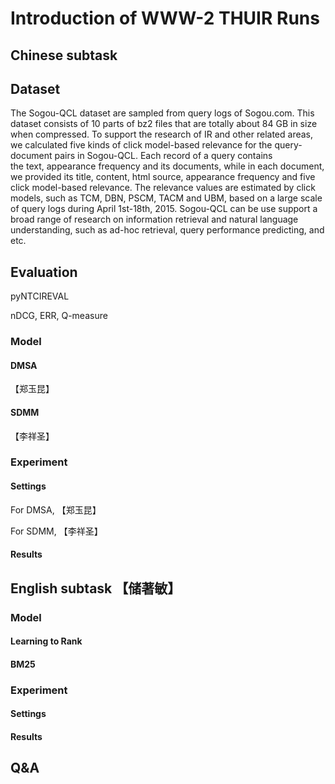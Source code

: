 # Introduction of WWW-2 THUIR Runs

## Chinese subtask

## Dataset

The Sogou-QCL dataset are sampled from query logs of Sogou.com. This dataset consists of 10 parts of bz2 files that are totally about 84 GB in size when compressed. To support the research of IR and other related areas, we calculated five kinds of click model-based relevance for the query-document pairs in Sogou-QCL. Each record of a query contains the text, appearance frequency and its documents, while in each document, we provided its title, content, html source, appearance frequency and five click model-based relevance. The relevance values are estimated by click models, such as TCM, DBN, PSCM, TACM and UBM, based on a large scale of query logs during April 1st-18th, 2015. Sogou-QCL can be use support a broad range of research on information retrieval and natural language understanding, such as ad-hoc retrieval, query performance predicting, and etc.

## Evaluation

pyNTCIREVAL

nDCG, ERR, Q-measure

### Model

#### DMSA

【郑玉昆】

#### SDMM

【李祥圣】

### Experiment

#### Settings

For DMSA, 【郑玉昆】

For SDMM, 【李祥圣】


#### Results


## English subtask 【储著敏】

### Model

#### Learning to Rank

#### BM25

### Experiment

#### Settings

#### Results


## Q&A

